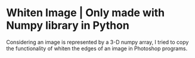 # Whiten Image | Only made with Numpy library in Python
Considering an image is represented by a 3-D numpy array, I tried to copy the functionality of whiten the edges of an image in Photoshop programs.
